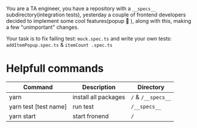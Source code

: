 You are a TA engineer, you have a repository with a `__specs__` subdirectory(integration tests), yesterday a couple of frontend developers decided to implement some cool features(popup 🤯 ), along with this, making a few "unimportant" changes.

Your task is to fix failing test: `mock.spec.ts` and write your own tests: `addItemPopup.spec.ts` & `itemCount .spec.ts`

# Helpfull commands

| Command               | Description          | Directory          |
| --------------------- | -------------------- | ------------------ |
| yarn                  | install all packages | `/` & `/__specs__` |
| yarn test [test name] | run test             | `/__specs__`       |
| yarn start            | start fronend        | `/`                |
